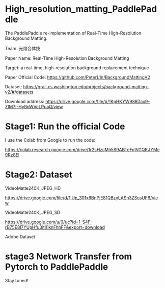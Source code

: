 # High_resolution_matting_PaddlePaddle

The PaddlePaddle re-implementation of Real-Time High-Resolution Background Matting.

Team: 光焰合体技


Paper Name: Real-Time High-Resolution Background Matting

Target: a real-time, high-resolution background replacement technique

Paper Official Code: https://github.com/PeterL1n/BackgroundMattingV2

Dataset: https://grail.cs.washington.edu/projects/background-matting-v2/#/datasets

Download address: https://drive.google.com/file/d/1KpHKYW986Dax9-ZIM7I-HyBoWVcLPuaQ/view


# Stage1: Run the official Code

I use the Colab from Google to run the code:

https://colab.research.google.com/drive/1r2sHzcMh5S9ABTeFqIVGQKJYMe9Rz8El


# Stage2: Dataset

VideoMatte240K_JPEG_HD

https://drive.google.com/file/d/1IUp_301x8BnPjE81QBzyLASn3ZSosUF6/view

VideoMatte240K_JPEG_SD

https://drive.google.com/u/0/uc?id=1-S4F-rB75E8I7YUpHfu3itIl1knFhhFF&export=download

Adobe Dataset

# stage3 Network Transfer from Pytorch to PaddlePaddle

Stay tuned!
